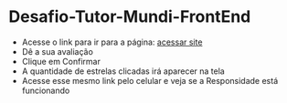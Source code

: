 # Desafio-Tutor-Mundi-FrontEnd

<ul>
  <li>Acesse o link para ir para a página: <a href="https://leandromarques1.github.io/Desafio-Tutor-Mundi-FrontEnd/">acessar site</a></li>
  <li>Dê a sua avaliação</li>
  <li>Clique em Confirmar</li>
  <li>A quantidade de estrelas clicadas irá aparecer na tela</li>
  <li>Acesse esse mesmo link pelo celular e veja se a Responsidade está funcionando</li>
</ul>
